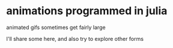 # animations programmed in julia

animated gifs sometimes get fairly large

I'll share some here, and also try to explore other forms

